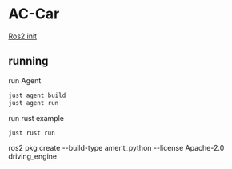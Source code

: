 # AC-Car

[Ros2 init](https://github.com/Diplomarbeit-PGHFP-2024-2025/.github/blob/main/profile/Ros2.md)

## running

run Agent

```bash
just agent build
just agent run
```

run rust example

```bash
just rust run
```

ros2 pkg create --build-type ament_python --license Apache-2.0 driving_engine
